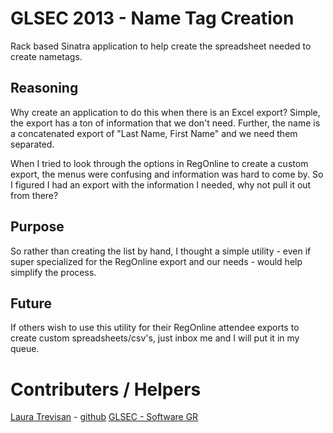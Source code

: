 GLSEC 2013 - Name Tag Creation
==============================
Rack based Sinatra application to help create the spreadsheet needed to create nametags.

Reasoning
---------
Why create an application to do this when there is an Excel export? Simple, the export has a ton of information that we don't need. Further, the name is a concatenated export of "Last Name, First Name" and we need them separated.

When I tried to look through the options in RegOnline to create a custom export, the menus were confusing and information was hard to come by. So I figured I had an export with the information I needed, why not pull it out from there?

Purpose
-------
So rather than creating the list by hand, I thought a simple utility - even if super specialized for the RegOnline export and our needs - would help simplify the process.

Future
------
If others wish to use this utility for their RegOnline attendee exports to create custom spreadsheets/csv's, just inbox me and I will put it in my queue.

Contributers / Helpers
======================
[Laura Trevisan](http://ltrevisan.net/) - [github](/ljtrevisan/)
[GLSEC - Software GR](http://glsec.org/)